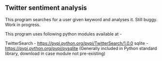## Twitter sentiment analysis

This program searches for a user given keyword and analyses it. Still buggy. Work in progress.



This program uses following python modules available at -

TwitterSearch - https://pypi.python.org/pypi/TwitterSearch/1.0.0
sqlite - https://pypi.python.org/pypi/pysqlite (Generally included in Python standard library, download in case module not pre-existing)